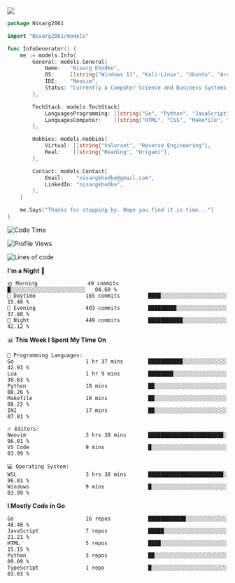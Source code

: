 <!-- Banner -->

<img src="https://i.imgur.com/mz4ym1F.png" style="max-height:550px"/>

<!-- Coded Intro -->

```go
package Nisarg2061

import "Nisarg2061/models"

func InfoGenerator() {
	me := models.Info{
		General: models.General{
			Name:   "Nisarg Khodke",
			OS:     []string{"Windows 11", "Kali-Linux", "Ubuntu", "Arch Linux"},
			IDE:    "Neovim",
			Status: "Currently a Computer Science and Business Systems Student.",
		},

		TechStack: models.TechStack{
			LanguagesProgramming: []string{"Go", "Python", "JavaScript", "C"},
			LanguagesComputer:    []string{"HTML", "CSS", "Makefile", "Docker", "YAML", "JSON", "MARKDOWN"},
		},

		Hobbies: models.Hobbies{
			Virtual: []string{"Valorant", "Reverse Engineering"},
			Real:    []string{"Reading", "Origami"},
		},

		Contact: models.Contact{
			Email:    "nisargkhodke@gmail.com",
			LinkedIn: "nisargkhodke",
		},
	}

	me.Says("Thanks for stopping by. Hope you find it in time...")
}
```
<!--START_SECTION:waka-->
![Code Time](http://img.shields.io/badge/Code%20Time-10%20hrs%2032%20mins-blue)

![Profile Views](http://img.shields.io/badge/Profile%20Views-545-blue)

![Lines of code](https://img.shields.io/badge/From%20Hello%20World%20I%27ve%20Written-4.7%20million%20lines%20of%20code-blue)

**I'm a Night 🦉** 

```text
🌞 Morning                49 commits          █░░░░░░░░░░░░░░░░░░░░░░░░   04.60 % 
🌆 Daytime                165 commits         ████░░░░░░░░░░░░░░░░░░░░░   15.48 % 
🌃 Evening                403 commits         █████████░░░░░░░░░░░░░░░░   37.80 % 
🌙 Night                  449 commits         ███████████░░░░░░░░░░░░░░   42.12 % 
```


📊 **This Week I Spent My Time On** 

```text
💬 Programming Languages: 
Go                       1 hr 37 mins        ███████████░░░░░░░░░░░░░░   42.93 % 
Lua                      1 hr 9 mins         ████████░░░░░░░░░░░░░░░░░   30.63 % 
Python                   18 mins             ██░░░░░░░░░░░░░░░░░░░░░░░   08.26 % 
Makefile                 18 mins             ██░░░░░░░░░░░░░░░░░░░░░░░   08.22 % 
INI                      17 mins             ██░░░░░░░░░░░░░░░░░░░░░░░   07.81 % 

🔥 Editors: 
Neovim                   3 hrs 38 mins       ████████████████████████░   96.01 % 
VS Code                  9 mins              █░░░░░░░░░░░░░░░░░░░░░░░░   03.99 % 

💻 Operating System: 
WSL                      3 hrs 38 mins       ████████████████████████░   96.01 % 
Windows                  9 mins              █░░░░░░░░░░░░░░░░░░░░░░░░   03.99 % 
```

**I Mostly Code in Go** 

```text
Go                       16 repos            ████████████░░░░░░░░░░░░░   48.48 % 
JavaScript               7 repos             █████░░░░░░░░░░░░░░░░░░░░   21.21 % 
HTML                     5 repos             ████░░░░░░░░░░░░░░░░░░░░░   15.15 % 
Python                   3 repos             ██░░░░░░░░░░░░░░░░░░░░░░░   09.09 % 
TypeScript               1 repo              █░░░░░░░░░░░░░░░░░░░░░░░░   03.03 % 
```




<!--END_SECTION:waka-->
